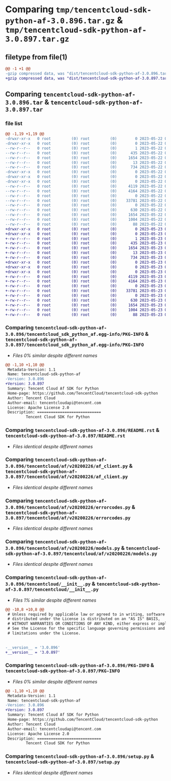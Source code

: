 # Comparing `tmp/tencentcloud-sdk-python-af-3.0.896.tar.gz` & `tmp/tencentcloud-sdk-python-af-3.0.897.tar.gz`

## filetype from file(1)

```diff
@@ -1 +1 @@
-gzip compressed data, was "dist/tencentcloud-sdk-python-af-3.0.896.tar", last modified: Mon May 22 00:13:20 2023, max compression
+gzip compressed data, was "dist/tencentcloud-sdk-python-af-3.0.897.tar", last modified: Tue May 23 02:12:26 2023, max compression
```

## Comparing `tencentcloud-sdk-python-af-3.0.896.tar` & `tencentcloud-sdk-python-af-3.0.897.tar`

### file list

```diff
@@ -1,19 +1,19 @@
-drwxr-xr-x   0 root         (0) root         (0)        0 2023-05-22 00:13:20.000000 tencentcloud-sdk-python-af-3.0.896/
-drwxr-xr-x   0 root         (0) root         (0)        0 2023-05-22 00:13:20.000000 tencentcloud-sdk-python-af-3.0.896/tencentcloud_sdk_python_af.egg-info/
--rw-r--r--   0 root         (0) root         (0)        1 2023-05-22 00:13:20.000000 tencentcloud-sdk-python-af-3.0.896/tencentcloud_sdk_python_af.egg-info/dependency_links.txt
--rw-r--r--   0 root         (0) root         (0)      435 2023-05-22 00:13:20.000000 tencentcloud-sdk-python-af-3.0.896/tencentcloud_sdk_python_af.egg-info/SOURCES.txt
--rw-r--r--   0 root         (0) root         (0)     1654 2023-05-22 00:13:20.000000 tencentcloud-sdk-python-af-3.0.896/tencentcloud_sdk_python_af.egg-info/PKG-INFO
--rw-r--r--   0 root         (0) root         (0)       13 2023-05-22 00:13:20.000000 tencentcloud-sdk-python-af-3.0.896/tencentcloud_sdk_python_af.egg-info/top_level.txt
--rw-r--r--   0 root         (0) root         (0)      734 2023-05-22 00:13:20.000000 tencentcloud-sdk-python-af-3.0.896/README.rst
-drwxr-xr-x   0 root         (0) root         (0)        0 2023-05-22 00:13:20.000000 tencentcloud-sdk-python-af-3.0.896/tencentcloud/
-drwxr-xr-x   0 root         (0) root         (0)        0 2023-05-22 00:13:20.000000 tencentcloud-sdk-python-af-3.0.896/tencentcloud/af/
-drwxr-xr-x   0 root         (0) root         (0)        0 2023-05-22 00:13:20.000000 tencentcloud-sdk-python-af-3.0.896/tencentcloud/af/v20200226/
--rw-r--r--   0 root         (0) root         (0)     4119 2023-05-22 00:13:20.000000 tencentcloud-sdk-python-af-3.0.896/tencentcloud/af/v20200226/af_client.py
--rw-r--r--   0 root         (0) root         (0)     4164 2023-05-22 00:13:20.000000 tencentcloud-sdk-python-af-3.0.896/tencentcloud/af/v20200226/errorcodes.py
--rw-r--r--   0 root         (0) root         (0)        0 2023-05-22 00:13:20.000000 tencentcloud-sdk-python-af-3.0.896/tencentcloud/af/v20200226/__init__.py
--rw-r--r--   0 root         (0) root         (0)    33781 2023-05-22 00:13:20.000000 tencentcloud-sdk-python-af-3.0.896/tencentcloud/af/v20200226/models.py
--rw-r--r--   0 root         (0) root         (0)        0 2023-05-22 00:13:20.000000 tencentcloud-sdk-python-af-3.0.896/tencentcloud/af/__init__.py
--rw-r--r--   0 root         (0) root         (0)      630 2023-05-22 00:13:20.000000 tencentcloud-sdk-python-af-3.0.896/tencentcloud/__init__.py
--rw-r--r--   0 root         (0) root         (0)     1654 2023-05-22 00:13:20.000000 tencentcloud-sdk-python-af-3.0.896/PKG-INFO
--rw-r--r--   0 root         (0) root         (0)     1004 2023-05-22 00:13:20.000000 tencentcloud-sdk-python-af-3.0.896/setup.py
--rw-r--r--   0 root         (0) root         (0)       88 2023-05-22 00:13:20.000000 tencentcloud-sdk-python-af-3.0.896/setup.cfg
+drwxr-xr-x   0 root         (0) root         (0)        0 2023-05-23 02:12:26.000000 tencentcloud-sdk-python-af-3.0.897/
+drwxr-xr-x   0 root         (0) root         (0)        0 2023-05-23 02:12:26.000000 tencentcloud-sdk-python-af-3.0.897/tencentcloud_sdk_python_af.egg-info/
+-rw-r--r--   0 root         (0) root         (0)        1 2023-05-23 02:12:26.000000 tencentcloud-sdk-python-af-3.0.897/tencentcloud_sdk_python_af.egg-info/dependency_links.txt
+-rw-r--r--   0 root         (0) root         (0)      435 2023-05-23 02:12:26.000000 tencentcloud-sdk-python-af-3.0.897/tencentcloud_sdk_python_af.egg-info/SOURCES.txt
+-rw-r--r--   0 root         (0) root         (0)     1654 2023-05-23 02:12:26.000000 tencentcloud-sdk-python-af-3.0.897/tencentcloud_sdk_python_af.egg-info/PKG-INFO
+-rw-r--r--   0 root         (0) root         (0)       13 2023-05-23 02:12:26.000000 tencentcloud-sdk-python-af-3.0.897/tencentcloud_sdk_python_af.egg-info/top_level.txt
+-rw-r--r--   0 root         (0) root         (0)      734 2023-05-23 02:12:26.000000 tencentcloud-sdk-python-af-3.0.897/README.rst
+drwxr-xr-x   0 root         (0) root         (0)        0 2023-05-23 02:12:26.000000 tencentcloud-sdk-python-af-3.0.897/tencentcloud/
+drwxr-xr-x   0 root         (0) root         (0)        0 2023-05-23 02:12:26.000000 tencentcloud-sdk-python-af-3.0.897/tencentcloud/af/
+drwxr-xr-x   0 root         (0) root         (0)        0 2023-05-23 02:12:26.000000 tencentcloud-sdk-python-af-3.0.897/tencentcloud/af/v20200226/
+-rw-r--r--   0 root         (0) root         (0)     4119 2023-05-23 02:12:26.000000 tencentcloud-sdk-python-af-3.0.897/tencentcloud/af/v20200226/af_client.py
+-rw-r--r--   0 root         (0) root         (0)     4164 2023-05-23 02:12:26.000000 tencentcloud-sdk-python-af-3.0.897/tencentcloud/af/v20200226/errorcodes.py
+-rw-r--r--   0 root         (0) root         (0)        0 2023-05-23 02:12:26.000000 tencentcloud-sdk-python-af-3.0.897/tencentcloud/af/v20200226/__init__.py
+-rw-r--r--   0 root         (0) root         (0)    33781 2023-05-23 02:12:26.000000 tencentcloud-sdk-python-af-3.0.897/tencentcloud/af/v20200226/models.py
+-rw-r--r--   0 root         (0) root         (0)        0 2023-05-23 02:12:26.000000 tencentcloud-sdk-python-af-3.0.897/tencentcloud/af/__init__.py
+-rw-r--r--   0 root         (0) root         (0)      630 2023-05-23 02:12:26.000000 tencentcloud-sdk-python-af-3.0.897/tencentcloud/__init__.py
+-rw-r--r--   0 root         (0) root         (0)     1654 2023-05-23 02:12:26.000000 tencentcloud-sdk-python-af-3.0.897/PKG-INFO
+-rw-r--r--   0 root         (0) root         (0)     1004 2023-05-23 02:12:26.000000 tencentcloud-sdk-python-af-3.0.897/setup.py
+-rw-r--r--   0 root         (0) root         (0)       88 2023-05-23 02:12:26.000000 tencentcloud-sdk-python-af-3.0.897/setup.cfg
```

### Comparing `tencentcloud-sdk-python-af-3.0.896/tencentcloud_sdk_python_af.egg-info/PKG-INFO` & `tencentcloud-sdk-python-af-3.0.897/tencentcloud_sdk_python_af.egg-info/PKG-INFO`

 * *Files 0% similar despite different names*

```diff
@@ -1,10 +1,10 @@
 Metadata-Version: 1.1
 Name: tencentcloud-sdk-python-af
-Version: 3.0.896
+Version: 3.0.897
 Summary: Tencent Cloud Af SDK for Python
 Home-page: https://github.com/TencentCloud/tencentcloud-sdk-python
 Author: Tencent Cloud
 Author-email: tencentcloudapi@tencent.com
 License: Apache License 2.0
 Description: ============================
         Tencent Cloud SDK for Python
```

### Comparing `tencentcloud-sdk-python-af-3.0.896/README.rst` & `tencentcloud-sdk-python-af-3.0.897/README.rst`

 * *Files identical despite different names*

### Comparing `tencentcloud-sdk-python-af-3.0.896/tencentcloud/af/v20200226/af_client.py` & `tencentcloud-sdk-python-af-3.0.897/tencentcloud/af/v20200226/af_client.py`

 * *Files identical despite different names*

### Comparing `tencentcloud-sdk-python-af-3.0.896/tencentcloud/af/v20200226/errorcodes.py` & `tencentcloud-sdk-python-af-3.0.897/tencentcloud/af/v20200226/errorcodes.py`

 * *Files identical despite different names*

### Comparing `tencentcloud-sdk-python-af-3.0.896/tencentcloud/af/v20200226/models.py` & `tencentcloud-sdk-python-af-3.0.897/tencentcloud/af/v20200226/models.py`

 * *Files identical despite different names*

### Comparing `tencentcloud-sdk-python-af-3.0.896/tencentcloud/__init__.py` & `tencentcloud-sdk-python-af-3.0.897/tencentcloud/__init__.py`

 * *Files 1% similar despite different names*

```diff
@@ -10,8 +10,8 @@
 # Unless required by applicable law or agreed to in writing, software
 # distributed under the License is distributed on an "AS IS" BASIS,
 # WITHOUT WARRANTIES OR CONDITIONS OF ANY KIND, either express or implied.
 # See the License for the specific language governing permissions and
 # limitations under the License.
 
 
-__version__ = '3.0.896'
+__version__ = '3.0.897'
```

### Comparing `tencentcloud-sdk-python-af-3.0.896/PKG-INFO` & `tencentcloud-sdk-python-af-3.0.897/PKG-INFO`

 * *Files 0% similar despite different names*

```diff
@@ -1,10 +1,10 @@
 Metadata-Version: 1.1
 Name: tencentcloud-sdk-python-af
-Version: 3.0.896
+Version: 3.0.897
 Summary: Tencent Cloud Af SDK for Python
 Home-page: https://github.com/TencentCloud/tencentcloud-sdk-python
 Author: Tencent Cloud
 Author-email: tencentcloudapi@tencent.com
 License: Apache License 2.0
 Description: ============================
         Tencent Cloud SDK for Python
```

### Comparing `tencentcloud-sdk-python-af-3.0.896/setup.py` & `tencentcloud-sdk-python-af-3.0.897/setup.py`

 * *Files identical despite different names*

